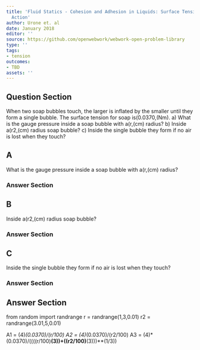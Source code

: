 ```yaml
---
title: 'Fluid Statics - Cohesion and Adhesion in Liquids: Surface Tension and Capillary
  Action'
author: Urone et. al
date: January 2018
editor: ''
source: https://github.com/openwebwork/webwork-open-problem-library
type: ''
tags:
- tension
outcomes:
- TBD
assets: ''
---
```


## Question Section 

When two soap bubbles touch, the larger is inflated by the smaller until they form a single bubble. The surface tension for soap is(0.0370,(Nm).
a) What is the gauge pressure inside a soap bubble with a(r,(cm) radius?
b) Inside a(r2,(cm) radius soap bubble?
c) Inside the single bubble they form if no air is lost when they touch?
## A
What is the gauge pressure inside a soap bubble with a(r,(cm) radius?
### Answer Section
## B
Inside a(r2,(cm) radius soap bubble?
### Answer Section
## C
Inside the single bubble they form if no air is lost when they touch?
### Answer Section


## Answer Section

from random import randrange
r = randrange(1,3,0.01)
r2 = randrange(3.01,5,0.01)

A1 = (4)*(0.0370)/(r/100)
A2 = (4)*(0.0370)/(r2/100)
A3 = (4)*(0.0370)/((((r/100)**(3))+((r2/100)**(3)))**(1/3))